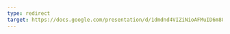 ```yaml
---
type: redirect
target: https://docs.google.com/presentation/d/1dmdnd4VIZiNioAFMuID6m8Oa7uw9NDA-xA18mG6cMPM/edit?usp=sharing
---
```

